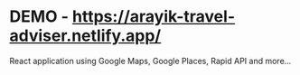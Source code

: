 # DEMO - https://arayik-travel-adviser.netlify.app/

React application using Google Maps, Google Places, Rapid API and more...